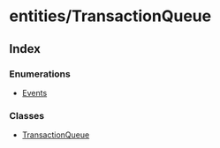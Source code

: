 # entities/TransactionQueue

## Index

### Enumerations

* [Events]()

### Classes

* [TransactionQueue]()

